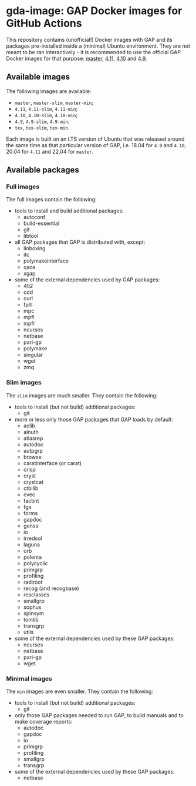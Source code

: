 # gda-image: GAP Docker images for GitHub Actions

This repository contains (unofficial!) Docker images with GAP and its packages pre-installed inside a (minimal) Ubuntu environment. They are not meant to be ran interactively - it is recommended to use the official GAP Docker images for that purpose: [master](https://github.com/gap-system/gap-docker-master), [4.11](https://github.com/gap-system/gap-docker-stable-4.11), [4.10](https://github.com/gap-system/gap-docker-stable-4.10) and [4.9](https://github.com/gap-system/gap-docker-stable-4.9).

## Available images

The following images are available:

- `master`, `master-slim`, `master-min`;
- `4.11`, `4.11-slim`, `4.11-min`;
- `4.10`, `4.10-slim`, `4.10-min`;
- `4.9`, `4.9-slim`, `4.9-min`;
- `tex`, `tex-slim`, `tex-min`.

Each image is built on an LTS version of Ubuntu that was released around the same time as that particular version of GAP, i.e. 18.04 for `4.9` and `4.10`, 20.04 for `4.11` and 22.04 for `master`.

## Available packages

### Full images

The full images contain the following:
  * tools to install and build additional packages:
    * autoconf
    * build-essential
    * git
    * libtool
  * all GAP packages that GAP is distributed with, except:
    * linboxing
    * itc
    * polymakeinterface
    * qaos
    * xgap
  * some of the external dependencies used by GAP packages:
    * 4ti2
    * cdd
    * curl
    * fplll
    * mpc
    * mpfi
    * mpfr
    * ncurses
    * netbase
    * pari-gp
    * polymake
    * singular
    * wget
    * zmq
  
### Slim images
  
The `slim` images are much smaller. They contain the following:
  * tools to install (but not build) additional packages:
    * git
  * more or less only those GAP packages that GAP loads by default:
    * aclib
    * alnuth
    * atlasrep
    * autodoc
    * autpgrp
    * browse
    * caratinterface (or carat)
    * crisp
    * cryst
    * crystcat
    * ctbllib
    * cvec
    * factint
    * fga
    * forms
    * gapdoc
    * genss
    * io
    * irredsol
    * laguna
    * orb
    * polenta
    * polycyclic
    * primgrp
    * profiling
    * radiroot
    * recog (and recogbase)
    * resclasses
    * smallgrp
    * sophus
    * spinsym
    * tomlib
    * transgrp
    * utils
  * some of the external dependencies used by these GAP packages:
    * ncurses
    * netbase
    * pari-gp
    * wget

### Minimal images
  
The `min` images are even smaller. They contain the following:
  * tools to install (but not build) additional packages:
    * git
  * only those GAP packages needed to run GAP, to build manuals and to make coverage reports:
    * autodoc
    * gapdoc
    * io
    * primgrp
    * profiling
    * smallgrp
    * transgrp
  * some of the external dependencies used by these GAP packages:
    * netbase
